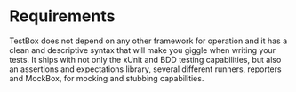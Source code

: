 # Requirements

TestBox does not depend on any other framework for operation and it has a clean and descriptive syntax that will make you giggle when writing your tests. It ships with not only the xUnit and BDD testing capabilities, but also an assertions and expectations library, several different runners, reporters and MockBox, for mocking and stubbing capabilities.

